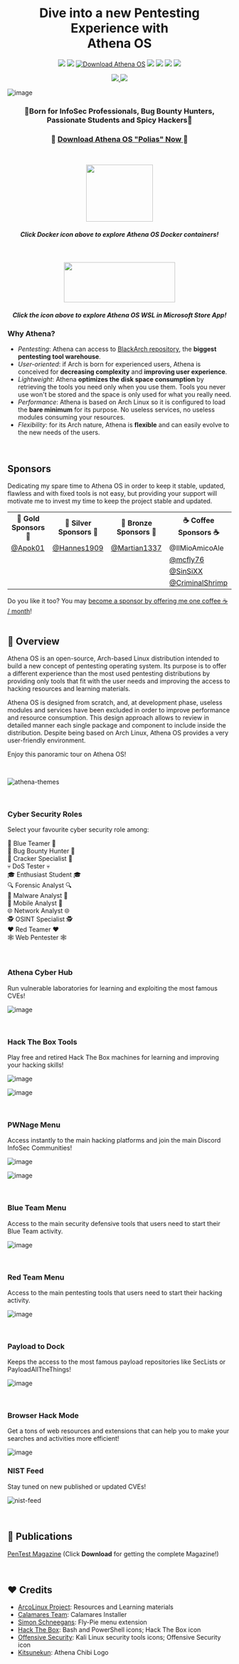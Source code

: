 <h1 align="center">
  Dive into a new Pentesting Experience with<br>
Athena OS
</h1>

<p align="center">
  <img src="https://img.shields.io/badge/Maintained%3F-Yes-CD8335">
  <img src="https://badgen.net/github/release/Athena-OS/athena-iso">
  <a href="https://sourceforge.net/projects/athena-iso/files/latest/download"><img alt="Download Athena OS" src="https://img.shields.io/sourceforge/dt/athena-iso.svg" ></a>
  <img src="https://badgen.net/github/stars/Athena-OS/athena-iso">
  <img src="https://img.shields.io/github/issues-raw/Athena-OS/athena-iso">
  <img src="https://img.shields.io/github/issues-closed-raw/Athena-OS/athena-iso">
  <img src="https://img.shields.io/github/license/Athena-OS/athena-iso">
</p>

<p align="center">
  <a href="https://www.instagram.com/athenaos_sec">
    <img src="https://img.shields.io/badge/Follow%20us%20on%20Instagram-Ya?logo=instagram&logoColor=white&color=%23e95950&style=['for-the-badge']&url=https://www.instagram.com/athenaos_sec">
    </a>
  <a href="https://discord.gg/AHXqyJHhGc">
    <img src="https://img.shields.io/badge/Join%20on%20Discord-Ya?logo=discord&logoColor=white&color=%235865F2&style=['for-the-badge']&url=https://discord.gg/AHXqyJHhGc">
  </a>
</p>

<!--<p align="center">
  <img src="https://user-images.githubusercontent.com/83867734/174499581-e0f74d41-36ce-4c01-af0d-6ecd98841a64.png" data-canonical-src="https://user-images.githubusercontent.com/83867734/174499581-e0f74d41-36ce-4c01-af0d-6ecd98841a64.png" width="600" height="496" />
</p>-->
![image](https://github.com/Athena-OS/athena-iso/assets/83867734/b130dd25-5e7f-4cc8-bc16-6f384b4210f3)

<!--
<p align="center">
  <img src="https://user-images.githubusercontent.com/83867734/192104268-ddfd4b2e-d79e-44e9-a0f7-3d627829d894.png" data-canonical-src="https://user-images.githubusercontent.com/83867734/192104268-ddfd4b2e-d79e-44e9-a0f7-3d627829d894.png" width="400" height="422" />
</p>
-->
<!--
<p align="center">
  <img src="https://user-images.githubusercontent.com/83867734/192106351-96cc40a5-994c-4068-9092-f05c69e686c6.png" data-canonical-src="https://user-images.githubusercontent.com/83867734/192106351-96cc40a5-994c-4068-9092-f05c69e686c6.png" width="400" height="400" />
</p>
-->

<h3 align="center">
  🏅Born for InfoSec Professionals, Bug Bounty Hunters, Passionate Students and Spicy Hackers🏅
</h3>

<h3 align="center">
  💞
  <a href="https://github.com/Athena-OS/athena-iso/releases/latest">
  Download Athena OS "Polias" Now
    </a>
  💞
</h3>
<br>
<p align="center">
  <a href="https://hub.docker.com/u/athenaos"><img src="https://user-images.githubusercontent.com/83867734/224526828-b4f2a470-d539-494d-9ac0-34568a75af3a.png" width="150" height="128" /></a>
</p>
<h5 align="center">
Click Docker icon above to explore Athena OS Docker containers!
</h5>
<br>
<p align="center">
  <a href="https://apps.microsoft.com/store/detail/athena-os/9N1M7Q4F1KQF?hl=en-us&gl=us"><img src="https://upload.wikimedia.org/wikipedia/commons/f/f7/Get_it_from_Microsoft_Badge.svg" width="250" height="90" /></a>
</p>
<h5 align="center">
Click the icon above to explore Athena OS WSL in Microsoft Store App!
</h5>

### Why Athena?
* *Pentesting*: Athena can access to [BlackArch repository](https://blackarch.org/tools.html), the **biggest pentesting tool warehouse**.
* *User-oriented*: if Arch is born for experienced users, Athena is conceived for **decreasing complexity** and **improving user experience**.
* *Lightweight*: Athena **optimizes the disk space consumption** by retrieving the tools you need only when you use them. Tools you never use won't be stored and the space is only used for what you really need.
* *Performance*: Athena is based on Arch Linux so it is configured to load the **bare minimum** for its purpose. No useless services, no useless modules consuming your resources.
* *Flexibility*: for its Arch nature, Athena is **flexible** and can easily evolve to the new needs of the users.
<br>

## Sponsors
Dedicating my spare time to Athena OS in order to keep it stable, updated, flawless and with fixed tools is not easy, but providing your support will motivate me to invest my time to keep the project stable and updated.

<!DOCTYPE html>
<html>
<body>
    <table>
        <tr>
            <th>🥇 Gold Sponsors 🥇</th>
            <th>🥈 Silver Sponsors 🥈</th>
            <th>🥉 Bronze Sponsors 🥉</th>
            <th>☕ Coffee Sponsors ☕</th>
        </tr>
        <tr>
            <td><a href='https://github.com/Apok01'>@Apok01</a><br></td>
            <td><a href='https://github.com/Hannes1909'>@Hannes1909</a><br></td>
            <td><a href='https://github.com/Martian1337'>@Martian1337</a><br></td>
            <td>@IlMioAmicoAle<br></td>
        </tr>
        <tr>
            <td></td>
            <td></td>
            <td></td>
            <td><a href='https://github.com/mcfly76'>@mcfly76</a><br></td>
        </tr>
        <tr>
            <td></td>
            <td></td>
            <td></td>
            <td><a href='https://github.com/SinSiXX'>@SinSiXX</a><br></td>
        </tr>
        <tr>
            <td></td>
            <td></td>
            <td></td>
            <td><a href='https://github.com/CriminalShrimp'>@CriminalShrimp</a><br></td>
        </tr>
    </table>
</body>
</html>

Do you like it too? You may <a href="https://github.com/sponsors/Athena-OS">become a sponsor by offering me one coffee ☕ / month</a>!
<br>
<br>

<!--## Athena Beta Testing
Would you like to test the latest changes and improvements offered on the next release of Athena OS? Join our [Discord community](https://discord.gg/DNjvQkb5Ad) and ask for entering in the Beta Project! -->

<!--## Contents

- [🎉 Overview](#overview)
- [📢 Publications](#publ)
- [🫶 Partnerships](#part)
- [❤️ Credits](#creds)
-->

<a id="overview"></a>
## 🎉 Overview
Athena OS is an open-source, Arch-based Linux distribution intended to build a new concept of pentesting operating system. Its purpose is to offer a different experience than the most used pentesting distributions by providing only tools that fit with the user needs and improving the access to hacking resources and learning materials.

Athena OS is designed from scratch, and, at development phase, useless modules and services have been excluded in order to improve performance and resource consumption. This design approach allows to review in detailed manner each single package and component to include inside the distribution. Despite being based on Arch Linux, Athena OS provides a very user-friendly environment.

Enjoy this panoramic tour on Athena OS!

<br>

![athena-themes](https://user-images.githubusercontent.com/83867734/211237687-e238ad4c-8793-45df-9eb7-944b6cc98520.gif)

<br>

### Cyber Security Roles
Select your favourite cyber security role among:

💙 Blue Teamer 💙\
🐞 Bug Bounty Hunter 🐞\
🍘 Cracker Specialist 🍘\
💀 DoS Tester 💀\
🎓 Enthusiast Student 🎓\
🔍 Forensic Analyst 🔍\
🦠 Malware Analyst 🦠\
📱 Mobile Analyst 📱\
🌐 Network Analyst 🌐\
🕵️ OSINT Specialist 🕵️\
❤️ Red Teamer ❤️\
🕸️ Web Pentester 🕸️

<br>

### Athena Cyber Hub
Run vulnerable laboratories for learning and exploiting the most famous CVEs!

![image](https://github.com/Athena-OS/.github/assets/83867734/26808900-9c27-4be0-a95a-9cce5b7f73b1)

<br>

### Hack The Box Tools
Play free and retired Hack The Box machines for learning and improving your hacking skills!

![image](https://github.com/Athena-OS/.github/assets/83867734/d6aac3fa-dff6-49e9-8307-dfffb76b21aa)

![image](https://github.com/Athena-OS/.github/assets/83867734/f1560dd6-7d96-4e60-802b-4d24c73686cd)

<br>

### PWNage Menu
Access instantly to the main hacking platforms and join the main Discord InfoSec Communities!

![image](https://github.com/Athena-OS/.github/assets/83867734/e70d6afb-8aae-4375-912b-adc908d3c29f)

![image](https://github.com/Athena-OS/.github/assets/83867734/82fb0fd6-7594-4f56-96df-d528317d321a)

<br>

### Blue Team Menu
Access to the main security defensive tools that users need to start their Blue Team activity.

![image](https://github.com/Athena-OS/.github/assets/83867734/53d43812-680d-4323-8711-5947fce6d291)

<br>

### Red Team Menu
Access to the main pentesting tools that users need to start their hacking activity.

![image](https://github.com/Athena-OS/.github/assets/83867734/cad54729-2a6a-4a82-8f27-078e1a5eb472)

<br>

### Payload to Dock
Keeps the access to the most famous payload repositories like SecLists or PayloadAllTheThings!

![image](https://github.com/Athena-OS/.github/assets/83867734/66863907-96e6-461b-867f-69cb8d20f92b)

<br>

### Browser Hack Mode

Get a tons of web resources and extensions that can help you to make your searches and activities more efficient!

![image](https://github.com/Athena-OS/.github/assets/83867734/57ea6b44-d962-4d9b-910c-31e4f21475df)

### NIST Feed

Stay tuned on new published or updated CVEs!

![nist-feed](https://user-images.githubusercontent.com/83867734/194702130-a753eb5b-53bf-4303-87a8-dba897bde7ef.png)

<br>

<a id="publ"></a>
## 📢 Publications
[PenTest Magazine](https://pentestmag.com/product/pentest-open-source-pentesting-toolkit) (Click **Download** for getting the complete Magazine!)

<br>

<a id="creds"></a>
## ❤️ Credits
* [ArcoLinux Project](https://www.arcolinux.info): Resources and Learning materials
* [Calamares Team](https://calamares.io): Calamares Installer
* [Simon Schneegans](https://github.com/Schneegans): Fly-Pie menu extension
* [Hack The Box](https://www.hackthebox.com): Bash and PowerShell icons; Hack The Box icon
* [Offensive Security](https://www.offensive-security.com): Kali Linux security tools icons; Offensive Security icon
* [Kitsunekun](https://www.furaffinity.net/view/23914148): Athena Chibi Logo

